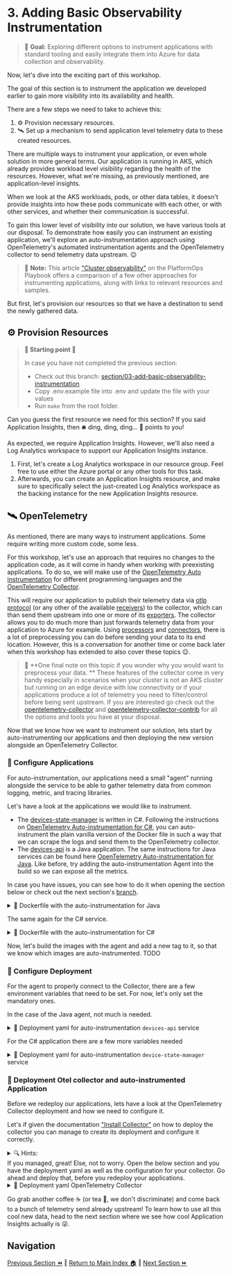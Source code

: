 # 3. Adding Basic Observability Instrumentation

>🎯 **Goal:** Exploring different options to instrument applications with standard tooling and easily integrate them into Azure for data collection and observability.

Now, let's dive into the exciting part of this workshop.

The goal of this section is to instrument the application we developed earlier to gain more visibility into its availability and health.

There are a few steps we need to take to achieve this:

1. ⚙️ Provision necessary resources.
2. 🛰️ Set up a mechanism to send application level telemetry data to these created resources.

There are multiple ways to instrument your application, or even whole solution in more general terms.
Our application is running in AKS, which already provides workload level visibility regarding the health of the resources. However, what we're missing, as previously mentioned, are application-level insights.

When we look at the AKS workloads, pods, or other data tables, it doesn't provide insights into how these pods communicate with each other, or with other services, and whether their communication is successful.

To gain this lower level of visibility into our solution, we have various tools at our disposal. To demonstrate how easily you can instrument an existing application, we'll explore an auto-instrumentation approach using OpenTelemetry's automated instrumentation agents and the OpenTelemetry collector to send telemetry data upstream. 😉

> 📝 **Note:**  This article ["Cluster observability"](https://internal.playbook.microsoft.com/code-with-platformops/capabilities/observability/k8s-observability/?h=instrumentation+based#individual-instrumentation-based-approaches) on the PlatformOps Playbook offers a comparison of a few other  approaches for instrumenting applications, along with links to relevant resources and samples.

But first, let's provision our resources so that we have a destination to send the newly gathered data.

## ⚙️ Provision Resources

> **📌 Starting point 📌**
>
> In case you have not completed the previous section:
> - Check out this branch: [section/03-add-basic-observability-instrumentation](https://github.com/observability-lab-cse/observability-lab/tree/section/section/03-add-basic-observability-instrumentation)
> - Copy .env.example file into .env and update the file with your values
> - Run `make` from the root folder.

Can you guess the first resource we need for this section? If you said Application Insights, then 🛎️ ding, ding, ding... 💯 points to you!

As expected, we require Application Insights. However, we'll also need a Log Analytics workspace to support our Application Insights instance.

1. First, let's create a Log Analytics workspace in our resource group. Feel free to use either the Azure portal or any other tools for this task.
1. Afterwards, you can create an Application Insights resource, and make sure to specifically select the just-created Log Analytics workspace as the backing instance for the new Application Insights resource.

## 🛰️ OpenTelemetry

As mentioned, there are many ways to instrument applications. Some require writing more custom code, some less.

For this workshop, let's use an approach that requires no changes to the application code, as it will come in handy when working with preexisting applications.
To do so, we will make use of the [OpenTelemetry Auto instrumentation](https://opentelemetry.io/docs/concepts/instrumentation/automatic/) for different programming languages and the [OpenTelemetry Collector](https://opentelemetry.io/docs/collector/).

This will require our application to publish their telemetry data via [otlp protocol](https://opentelemetry.io/docs/specs/otel/protocol/) (or any other of the available [receivers](https://opentelemetry.io/docs/collector/configuration/#receivers)) to the collector, which can than send them upstream into one or more of its [exporters](https://opentelemetry.io/docs/collector/configuration/#exporters). The collector allows you to do much more than just forwards telemetry data from your application to Azure for example. Using [processors](https://opentelemetry.io/docs/collector/configuration/#processors) and [connectors](https://opentelemetry.io/docs/collector/configuration/#connectors),
there is a lot of preprocessing you can do before sending your data to its end location.
However, this is a conversation for another time or come back later when this workshop has extended to also cover these topics 😉.

> 📝 **One final note on this topic if you wonder why you would want to preprocess your data. **
> These features of the collector come in very handy especially in scenarios when your cluster is not an AKS cluster but running on an edge device with low connectivity or
> if your applications produce a lot of telemetry you need to filter/control before being sent upstream.
> If you are interested go check out the [opentelemetry-collector](https://github.com/open-telemetry/opentelemetry-collector/tree/main) and [opentelemetry-collector-contrib](https://github.com/open-telemetry/opentelemetry-collector-contrib/tree/main) for all the options and tools you have at your disposal.

Now that we know how we want to instrument our solution, lets start by auto-instrumenting our applications and then deploying the new version alongside an OpenTelemetry Collector.

### 📱 Configure Applications

For auto-instrumentation, our applications need a small "agent" running alongside the service to be able to gather telemetry data from common logging, metric, and tracing libraries.

Let's have a look at the applications we would like to instrument.

- The [devices-state-manager](https://github.com/observability-lab-cse/observability-lab/tree/section/03-add-basic-observability-instrumentation/sample-application/devices-state-manager) is written in C#. Following the instructions on [OpenTelemetry Auto-instrumentation for C#](https://opentelemetry.io/docs/instrumentation/net/automatic/), you can auto-instrument the plain vanilla version of the Docker file in such a way that we can scrape the logs and send them to the OpenTelemetry collector.
- The [devices-api](https://github.com/observability-lab-cse/observability-lab/tree/section/03-add-basic-observability-instrumentation/sample-application/devices-api) is a Java application. The same instructions for Java services can be found here [OpenTelemetry Auto-instrumentation for Java](https://github.com/open-telemetry/opentelemetry-java-instrumentation). Like before, try adding the auto-instrumentation Agent into the build so we can expose all the metrics.

In case you have issues, you can see how to do it when opening the section below or check out the next section's [branch](TODO).

<details markdown="1">
<summary> 🔦 Dockerfile with the auto-instrumentation for Java</summary>

```Docker
FROM eclipse-temurin:17

RUN mkdir /app
COPY . /app
WORKDIR /app

# Download opentelemetry-javaagent.jar
RUN curl -L -O https://github.com/open-telemetry/opentelemetry-java-instrumentation/releases/latest/download/opentelemetry-javaagent.jar

RUN ./gradlew build

ENTRYPOINT ["java", "-javaagent:opentelemetry-javaagent.jar", "-jar","build/libs/devices-api.jar"]
```

</details>

The same again for the C# service.

<details markdown="1">
<summary>🔦 Dockerfile with the auto-instrumentation for C#</summary>

```Docker
FROM mcr.microsoft.com/dotnet/sdk:6.0 AS build
WORKDIR /src
COPY ["DeviceManager.csproj", "."]
RUN dotnet restore "./DeviceManager.csproj"
COPY . .
WORKDIR "/src/."
RUN dotnet build "DeviceManager.csproj" -c Release -o /app/build

FROM build AS publish
RUN dotnet publish "DeviceManager.csproj" -c Release -o /app/publish /p:UseAppHost=false

FROM base AS final
WORKDIR /app
COPY --from=publish /app/publish .

ARG OTEL_VERSION=1.0.0-rc.2
ADD https://github.com/open-telemetry/opentelemetry-dotnet-instrumentation/releases/download/v${OTEL_VERSION}/otel-dotnet-auto-install.sh otel-dotnet-auto-install.sh
RUN apt-get update && apt-get install -y unzip && apt-get install -y curl && \
    OTEL_DOTNET_AUTO_HOME="/otel-dotnet-auto" sh otel-dotnet-auto-install.sh

ENTRYPOINT ["dotnet", "DeviceManager.dll"]
```

</details>

Now, let's build the images with the agent and add a new tag to it, so that we know which images are auto-instrumented. TODO

### 🐳 Configure Deployment

For the agent to properly connect to the Collector, there are a few environment variables that need to be set. For now, let's only set the mandatory ones.

In the case of the Java agent, not much is needed.

<details markdown="1">
<summary>🔦 Deployment yaml for auto-instrumentation <code>devices-api</code> service</summary>

TODO: There are two new variables `OTEL_EXPORTER_OTLP_ENDPOINT` and `OTEL_LOGS_EXPORTER`.

```yaml
kind: Deployment
apiVersion: apps/v1

metadata:
  name: devices-api

spec:
  replicas: 1
  selector:
    matchLabels:
      app: devices-api
  template:
    metadata:
      labels:
        app: devices-api
    spec:
      containers:
        - name: devices-api
          image: acr${project-name}.azurecr.io/devices-api:latest TODO: Tags
          imagePullPolicy: Always
          ports:
            - containerPort: 8080
          resources:
            requests:
              cpu: 50m
              memory: 128Mi
            limits:
              cpu: 150m
              memory: 512Mi
          volumeMounts:
            - name: secrets-store-inline
              mountPath: "/mnt/secrets-store"
              readOnly: true
          env:
            - name: OTEL_EXPORTER_OTLP_ENDPOINT
              value: "http://opentelemetrycollector:4317"
            - name: OTEL_LOGS_EXPORTER
              value: otlp
            - name: OTEL_SERVICE_NAME
              valueFrom:
                fieldRef:
                  apiVersion: v1
                  fieldPath: metadata.labels['app']
            - name: AZURE_COSMOS_DB_URI
              valueFrom:
                secretKeyRef:
                  name: devices-api-secrets
                  key: CosmosDBEndpoint
            - name: AZURE_COSMOS_DB_KEY
              valueFrom:
                secretKeyRef:
                  name: devices-api-secrets
                  key: CosmosDBKey
            - name: AZURE_COSMOS_DB_NAME
              valueFrom:
                secretKeyRef:
                  name: devices-api-secrets
                  key: CosmosDBName
          readinessProbe:
            httpGet:
              path: /health
              port: 8080
            periodSeconds: 20
            initialDelaySeconds: 20
            failureThreshold: 15
      volumes:
        - name: secrets-store-inline
          csi:
            driver: secrets-store.csi.k8s.io
            readOnly: true
            volumeAttributes:
              secretProviderClass: "kvprovider"
```

</details>

For the C# application there are a few more variables needed

<details markdown="1">
<summary>🔦 Deployment yaml for auto-instrumentation <code>device-state-manager</code> service</summary>

TODO

```yaml
kind: Deployment
apiVersion: apps/v1

metadata:
  name: device-manager

spec:
  replicas: 1
  selector:
    matchLabels:
      app: device-manager
  template:
    metadata:
      labels:
        app: device-manager
    spec:
      containers:
        - name: device-manager
          image: acr${project-name}.azurecr.io/device-manager:latest TODO: Tags
          imagePullPolicy: Always
          ports:
            - containerPort: 8090
          resources:
            requests:
              cpu: 50m
              memory: 128Mi
            limits:
              cpu: 150m
              memory: 512Mi
          env:
            - name: OTEL_EXPORTER_OTLP_ENDPOINT
              value: "http://opentelemetrycollector:4318"
            - name: CORECLR_ENABLE_PROFILING
              value: "1"
            - name: CORECLR_PROFILER
              value: "{918728DD-259F-4A6A-AC2B-B85E1B658318}"
            - name: CORECLR_PROFILER_PATH
              value: "/otel-dotnet-auto/linux-x64/OpenTelemetry.AutoInstrumentation.Native.so"
            - name: DOTNET_ADDITIONAL_DEPS
              value: "/otel-dotnet-auto/AdditionalDeps"
            - name: DOTNET_SHARED_STORE
              value: "/otel-dotnet-auto/store"
            - name: DOTNET_STARTUP_HOOKS
              value: "/otel-dotnet-auto/net/OpenTelemetry.AutoInstrumentation.StartupHook.dll"
            - name: OTEL_DOTNET_AUTO_HOME
              value: "/otel-dotnet-auto"
            - name: OTEL_SERVICE_NAME
              valueFrom:
                fieldRef:
                  apiVersion: v1
                  fieldPath: metadata.labels['app']
            - name: EVENT_HUB_CONNECTION_STRING
              value: EVENT_HUB_LISTEN_POLICY_CONNECTION_STRING_PLACEHOLDER
            - name: EVENT_HUB_NAME
              value: EVENT_HUB_NAME_PLACEHOLDER
            - name: STORAGE_CONNECTION_STRING
              value: STORAGE_CONNECTION_STRING_PLACEHOLDER
            - name: BLOB_CONTAINER_NAME
              value: event-hub-data
            - name: DEVICE_API_URL
              value: "http://devices-api-service:8080"
```

</details>

### 🎻 Deployment Otel collector and auto-instrumented Application

Before we redeploy our applications, lets have a look at the OpenTelemetry Collector deployment and how we need to configure it.

Let's if given the documentation ["Install Collector"](https://opentelemetry.io/docs/collector/installation/) on how to deploy the collector you can manage to create its deployment and configure it correctly.

<details markdown="1">
<summary> 🔍 Hints: </summary>
A few question that could guide you to figure out what you need to configure:

1. What is our upstream location? Hence, what exporter do we need?
1. Does our exporter need specific configuration?
1. What do we want to export and where to?

</details>
If you managed, great! Else, not to worry. Open the below section and you have the deployment yaml as well as the configuration for your collector. Go ahead and deploy that, before you redeploy your applications.

<details markdown="1">
<summary>🔦 Deployment yaml OpenTelemetry Collector</summary>

```yaml
apiVersion: apps/v1
kind: Deployment
metadata:
  name: opentelemetrycollector
spec:
  replicas: 1
  selector:
    matchLabels:
      app.kubernetes.io/name: opentelemetrycollector
  template:
    metadata:
      labels:
        app.kubernetes.io/name: opentelemetrycollector
    spec:
      hostAliases:
      containers:
        - name: otelcol
          args:
            - --config=/conf/collector-config.yaml
          image: otel/opentelemetry-collector-contrib:0.83.0
          volumeMounts:
            - mountPath: /conf
              name: config
          resources:
            requests:
              cpu: "0.2"
              memory: "200Mi"
            limits:
              cpu: "0.3"
              memory: "300Mi"
      volumes:
        - configMap:
            items:
              - key: "collector-config.yaml"
                path: collector-config.yaml
            name: config
          name: config

---
apiVersion: v1
kind: Service
metadata:
  name: opentelemetrycollector
spec:
  ports:
    - name: grpc-otlp
      port: 4317
      targetPort: 4317
      protocol: TCP
    - name: http-otlp
      port: 4318
      targetPort: 4318
      protocol: TCP
  selector:
    app.kubernetes.io/name: opentelemetrycollector
  type: ClusterIP
```

As well as the `collector-config.yaml`

```yaml
apiVersion: v1
kind: ConfigMap
metadata:
  name: config
data:
  collector-config.yaml: |
    receivers:
      otlp:
        protocols:
          grpc:
          http:
    processors:
      batch:
    exporters:
      azuremonitor:
        instrumentation_key: INSTRUMENTATION_KEY_PLACEHOLDER
      logging:
        verbosity: normal
    service:
      pipelines:
        traces:
          receivers: [otlp]
          processors: []
          exporters: [azuremonitor, logging]
        metrics:
          receivers: [otlp]
          processors: []
          exporters: [azuremonitor, logging]
        logs:
          receivers: [otlp]
          processors: []
          exporters: [azuremonitor, logging]
```

</details>

Go grab another coffee ☕ (or tea 🍵, we don't discriminate) and come back to a bunch of telemetry send already upstream! To learn how to use all this cool new data, head to the next section where we see how cool Application Insights actually is 😜.

## Navigation

[Previous Section ⏪](../02-deploy-application/README.md) ‖ [Return to Main Index 🏠](../README.md) ‖
[Next Section ⏩️](../04-visualization/README.md)

